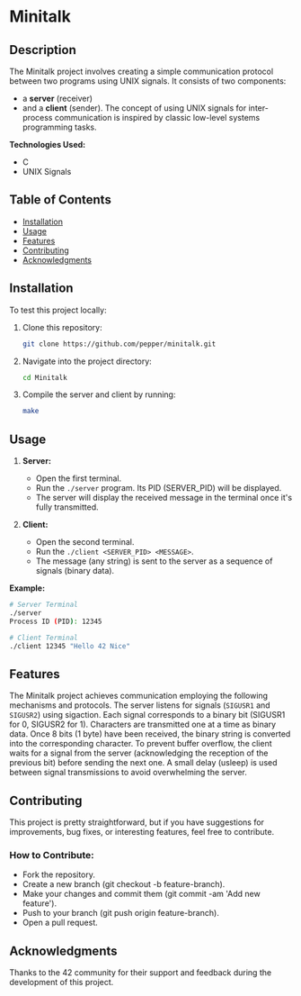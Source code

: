 # Minitalk

## Description
The Minitalk project involves creating a simple communication protocol between two programs using UNIX signals. It consists of two components: 
- a **server** (receiver)
- and a **client** (sender).
The concept of using UNIX signals for inter-process communication is inspired by classic low-level systems programming tasks.

**Technologies Used:**
- C
- UNIX Signals

## Table of Contents
- [Installation](#installation)
- [Usage](#usage)
- [Features](#features)
- [Contributing](#contributing)
- [Acknowledgments](#acknowledgments)

## Installation
To test this project locally:

1. Clone this repository:
   ```bash
   git clone https://github.com/pepper/minitalk.git
2. Navigate into the project directory:
   ```bash
   cd Minitalk
3. Compile the server and client by running:
    ```bash
    make

## Usage
1. **Server:**
   - Open the first terminal.
   - Run the `./server` program. Its PID (SERVER_PID) will be displayed.
   - The server will display the received message in the terminal once it's fully transmitted.
   
2. **Client:**
   - Open the second terminal.
   - Run the `./client <SERVER_PID> <MESSAGE>`.
   - The message (any string) is sent to the server as a sequence of signals (binary data).

**Example:**

```bash
# Server Terminal
./server
Process ID (PID): 12345

# Client Terminal
./client 12345 "Hello 42 Nice"
```

## Features
The Minitalk project achieves communication employing the following mechanisms and protocols.
The server listens for signals (`SIGUSR1` and `SIGUSR2`) using sigaction. Each signal corresponds to a binary bit (SIGUSR1 for 0, SIGUSR2 for 1).
Characters are transmitted one at a time as binary data. Once 8 bits (1 byte) have been received, the binary string is converted into the corresponding character.
To prevent buffer overflow, the client waits for a signal from the server (acknowledging the reception of the previous bit) before sending the next one.
A small delay (usleep) is used between signal transmissions to avoid overwhelming the server.

## Contributing
This project is pretty straightforward, but if you have suggestions for improvements, bug fixes, or interesting features, feel free to contribute.

### How to Contribute:
- Fork the repository.
- Create a new branch (git checkout -b feature-branch).
- Make your changes and commit them (git commit -am 'Add new feature').
- Push to your branch (git push origin feature-branch).
- Open a pull request.

## Acknowledgments
Thanks to the 42 community for their support and feedback during the development of this project.
